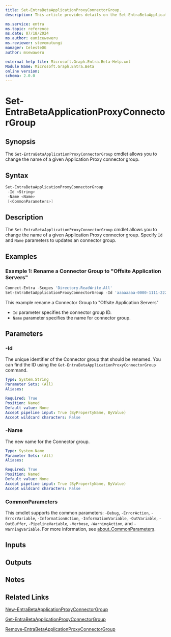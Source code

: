 ```yaml
---
title: Set-EntraBetaApplicationProxyConnectorGroup.
description: This article provides details on the Set-EntraBetaApplicationProxyConnectorGroup command.

ms.service: entra
ms.topic: reference
ms.date: 07/18/2024
ms.author: eunicewaweru
ms.reviewer: stevemutungi
manager: CelesteDG
author: msewaweru

external help file: Microsoft.Graph.Entra.Beta-Help.xml
Module Name: Microsoft.Graph.Entra.Beta
online version:
schema: 2.0.0
---
```


# Set-EntraBetaApplicationProxyConnectorGroup

## Synopsis

The `Set-EntraBetaApplicationProxyConnectorGroup` cmdlet allows you to change the name of a given Application Proxy connector group.

## Syntax

```powershell
Set-EntraBetaApplicationProxyConnectorGroup 
 -Id <String> 
 -Name <Name> 
 [<CommonParameters>]
```

## Description

The `Set-EntraBetaApplicationProxyConnectorGroup` cmdlet allows you to change the name of a given Application Proxy connector group. Specify `Id` and `Name` parameters to updates an connector group.

## Examples

### Example 1: Rename a Connector Group to "Offsite Application Servers"

```powershell
Connect-Entra -Scopes 'Directory.ReadWrite.All'
Set-EntraBetaApplicationProxyConnectorGroup -Id 'aaaaaaaa-0000-1111-2222-bbbbbbbbbbbb' -Name 'Offsite Application Servers'
```

This example rename a Connector Group to "Offsite Application Servers"

- `Id` parameter specifies the connector group ID.
- `Name` parameter specifies the name for connector group.

## Parameters

### -Id

The unique identifier of the Connector group that should be renamed.
You can find the ID using the `Get-EntraBetaApplicationProxyConnectorGroup` command.

```yaml
Type: System.String
Parameter Sets: (All)
Aliases:

Required: True
Position: Named
Default value: None
Accept pipeline input: True (ByPropertyName, ByValue)
Accept wildcard characters: False
```

### -Name

The new name for the Connector group.

```yaml
Type: System.Name
Parameter Sets: (All)
Aliases:

Required: True
Position: Named
Default value: None
Accept pipeline input: True (ByPropertyName, ByValue)
Accept wildcard characters: False
```

### CommonParameters

This cmdlet supports the common parameters: `-Debug`, `-ErrorAction`, `-ErrorVariable`, `-InformationAction`, `-InformationVariable`, `-OutVariable`, `-OutBuffer`, `-PipelineVariable`, `-Verbose`, `-WarningAction`, and `-WarningVariable`. For more information, see [about_CommonParameters](https://go.microsoft.com/fwlink/?LinkID=113216).

## Inputs

## Outputs

## Notes

## Related Links

[New-EntraBetaApplicationProxyConnectorGroup](New-EntraBetaApplicationProxyConnectorGroup.md)

[Get-EntraBetaApplicationProxyConnectorGroup](Get-EntraBetaApplicationProxyConnectorGroup.md)

[Remove-EntraBetaApplicationProxyConnectorGroup](Remove-EntraBetaApplicationProxyConnectorGroup.md)

